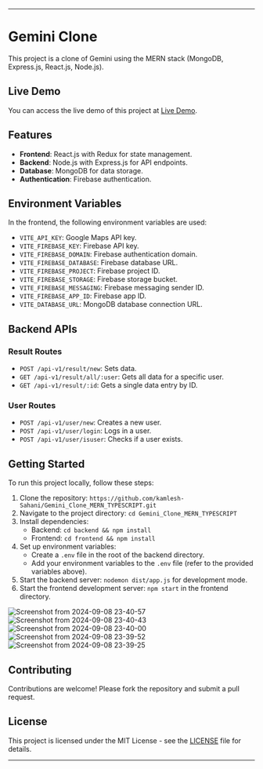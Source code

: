 
---

# Gemini Clone

This project is a clone of Gemini using the MERN stack (MongoDB, Express.js, React.js, Node.js).

## Live Demo

You can access the live demo of this project at [Live Demo](https://gemini-clone-weld.vercel.app/).

## Features

- **Frontend**: React.js with Redux for state management.
- **Backend**: Node.js with Express.js for API endpoints.
- **Database**: MongoDB for data storage.
- **Authentication**: Firebase authentication.

## Environment Variables

In the frontend, the following environment variables are used:

- `VITE_API_KEY`: Google Maps API key.
- `VITE_FIREBASE_KEY`: Firebase API key.
- `VITE_FIREBASE_DOMAIN`: Firebase authentication domain.
- `VITE_FIREBASE_DATABASE`: Firebase database URL.
- `VITE_FIREBASE_PROJECT`: Firebase project ID.
- `VITE_FIREBASE_STORAGE`: Firebase storage bucket.
- `VITE_FIREBASE_MESSAGING`: Firebase messaging sender ID.
- `VITE_FIREBASE_APP_ID`: Firebase app ID.
- `VITE_DATABASE_URL`: MongoDB database connection URL.

## Backend APIs

### Result Routes

- `POST /api-v1/result/new`: Sets data.
- `GET /api-v1/result/all/:user`: Gets all data for a specific user.
- `GET /api-v1/result/:id`: Gets a single data entry by ID.

### User Routes

- `POST /api-v1/user/new`: Creates a new user.
- `POST /api-v1/user/login`: Logs in a user.
- `POST /api-v1/user/isuser`: Checks if a user exists.

## Getting Started

To run this project locally, follow these steps:

1. Clone the repository: `https://github.com/kamlesh-Sahani/Gemini_Clone_MERN_TYPESCRIPT.git`
2. Navigate to the project directory: `cd Gemini_Clone_MERN_TYPESCRIPT`
3. Install dependencies:
   - Backend: `cd backend && npm install`
   - Frontend: `cd frontend && npm install`
4. Set up environment variables:
   - Create a `.env` file in the root of the backend directory.
   - Add your environment variables to the `.env` file (refer to the provided variables above).
5. Start the backend server: `nodemon dist/app.js`  for development mode.
6. Start the frontend development server: `npm start` in the frontend directory.

![Screenshot from 2024-09-08 23-40-57](https://github.com/user-attachments/assets/e0568408-ee98-4410-918b-4d9977b932f6)
![Screenshot from 2024-09-08 23-40-43](https://github.com/user-attachments/assets/cce959d5-2295-48e9-a365-96dc1212ce94)
![Screenshot from 2024-09-08 23-40-00](https://github.com/user-attachments/assets/233c3dff-c3c5-40d2-953a-56fa9543862f)
![Screenshot from 2024-09-08 23-39-52](https://github.com/user-attachments/assets/5d8e2f6b-a45a-4d03-b3ed-14654ed79b0b)
![Screenshot from 2024-09-08 23-39-25](https://github.com/user-attachments/assets/d962bae5-1b42-4281-bf1b-253f91cb2dca)

## Contributing
Contributions are welcome! Please fork the repository and submit a pull request.

## License

This project is licensed under the MIT License - see the [LICENSE](LICENSE) file for details.

---
